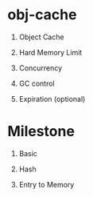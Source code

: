 # obj-cache

1. Object Cache

2. Hard Memory Limit

3. Concurrency

4. GC control

5. Expiration (optional)

# Milestone

1. Basic

2. Hash

3. Entry to Memory